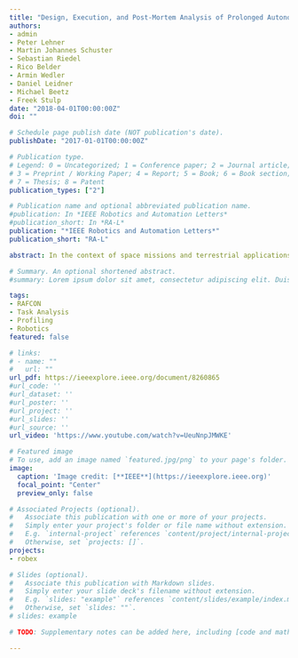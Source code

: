 ```yaml
---
title: "Design, Execution, and Post-Mortem Analysis of Prolonged Autonomous Robot Operations"
authors:
- admin
- Peter Lehner
- Martin Johannes Schuster
- Sebastian Riedel
- Rico Belder
- Armin Wedler
- Daniel Leidner
- Michael Beetz
- Freek Stulp
date: "2018-04-01T00:00:00Z"
doi: ""

# Schedule page publish date (NOT publication's date).
publishDate: "2017-01-01T00:00:00Z"

# Publication type.
# Legend: 0 = Uncategorized; 1 = Conference paper; 2 = Journal article;
# 3 = Preprint / Working Paper; 4 = Report; 5 = Book; 6 = Book section;
# 7 = Thesis; 8 = Patent
publication_types: ["2"]

# Publication name and optional abbreviated publication name.
#publication: In *IEEE Robotics and Automation Letters*
#publication_short: In *RA-L*
publication: "*IEEE Robotics and Automation Letters*"
publication_short: "RA-L"

abstract: In the context of space missions and terrestrial applications, both mission goals and task implementations for autonomous robots are becoming increasingly complex. Thus, the challenge of monitoring the achievement of task objectives and checking the correctness of their implementation is becoming more and more difficult. To tackle these problems, we propose an unified architecture that supports different stakeholders during the different phases of the deployment. 1) the design phase; 2) the runtime phase; 3) the post-mortem analysis phase. Furthermore, we implement this architecture by enhancing our task programming framework RAFCON with powerful logging, debugging and profiling capabilities. We demonstrate the efficiency of our approach in the context of the ROBEX mission, during which the DLR Lightweight Rover Unit autonomously deployed several seismometers in an unknown rough terrain on Mt. Etna, Sicily. The analysis results for a state machine consisting of more than 1500 states and more than 1900 transitions are presented. Finally, we give a comparison between our framework and related software tools.

# Summary. An optional shortened abstract.
#summary: Lorem ipsum dolor sit amet, consectetur adipiscing elit. Duis posuere tellus ac convallis placerat. Proin tincidunt magna sed ex sollicitudin condimentum.

tags:
- RAFCON
- Task Analysis
- Profiling
- Robotics
featured: false

# links:
# - name: ""
#   url: ""
url_pdf: https://ieeexplore.ieee.org/document/8260865
#url_code: ''
#url_dataset: ''
#url_poster: ''
#url_project: ''
#url_slides: ''
#url_source: ''
url_video: 'https://www.youtube.com/watch?v=UeuNnpJMWKE'

# Featured image
# To use, add an image named `featured.jpg/png` to your page's folder. 
image:
  caption: 'Image credit: [**IEEE**](https://ieeexplore.ieee.org)'
  focal_point: "Center"
  preview_only: false

# Associated Projects (optional).
#   Associate this publication with one or more of your projects.
#   Simply enter your project's folder or file name without extension.
#   E.g. `internal-project` references `content/project/internal-project/index.md`.
#   Otherwise, set `projects: []`.
projects:
- robex

# Slides (optional).
#   Associate this publication with Markdown slides.
#   Simply enter your slide deck's filename without extension.
#   E.g. `slides: "example"` references `content/slides/example/index.md`.
#   Otherwise, set `slides: ""`.
# slides: example

# TODO: Supplementary notes can be added here, including [code and math](https://sourcethemes.com/academic/docs/writing-markdown-latex/).

---
```

